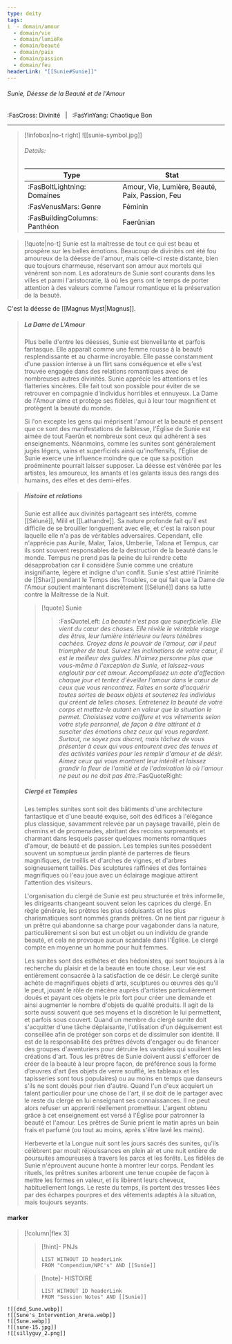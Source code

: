 ```yaml
---
type: deity
tags:
i  - domain/amour
  - domain/vie
  - domain/lumièRe
  - domain/beauté
  - domain/paix
  - domain/passion
  - domain/feu
headerLink: "[[Sunie#Sunie]]"
---
```


###### Sunie, Déesse de la Beauté et de l'Amour
<span class="sub2">:FasCross: Divinité &nbsp; | &nbsp; :FasYinYang: Chaotique Bon</span>
___

> [!infobox|no-t right]
> ![[sunie-symbol.jpg]]
> ###### Details:
> | Type | Stat |
> | ---- | ---- |
> | :FasBoltLightning: Domaines | Amour, Vie, Lumière, Beauté, Paix, Passion, Feu |
> | :FasVenusMars: Genre | Féminin |
> | :FasBuildingColumns: Panthéon | Faerûnian |

> [!quote|no-t]
>Sunie est la maîtresse de tout ce qui est beau et prospère sur les belles émotions. Beaucoup de divinités ont été fou amoureux de la déesse de l'amour, mais celle-ci reste distante, bien que toujours charmeuse, réservant son amour aux mortels qui vénèrent son nom. Les adorateurs de Sunie sont courants dans les villes et parmi l'aristocratie, là où les gens ont le temps de porter attention à des valeurs comme l'amour romantique et la préservation de la beauté.

C'est la déesse de [[Magnus Myst|Magnus]].
>##### La Dame de L'Amour
>Plus belle d'entre les déesses, Sunie est bienveillante et parfois fantasque. Elle apparaît comme une femme rousse à la beauté resplendissante et au charme incroyable. Elle passe constamment d'une passion intense à un flirt sans conséquence et elle s'est trouvée engagée dans des relations romantiques avec de nombreuses autres divinités. Sunie apprécie les attentions et les flatteries sincères. Elle fait tout son possible pour éviter de se retrouver en compagnie d'individus horribles et ennuyeux. La Dame de l'Amour aime et protège ses fidèles, qui à leur tour magnifient et protègent la beauté du monde.
>
>Si l'on excepte les gens qui méprisent l'amour et la beauté et pensent que ce sont des manifestations de faiblesse, l'Église de Sunie est aimée de tout Faerûn et nombreux sont ceux qui adhèrent à ses enseignements. Néanmoins, comme les sunites sont généralement jugés légers, vains et superficiels ainsi qu'inoffensifs, l'Église de Sunie exerce une influence moindre que ce que sa position proéminente pourrait laisser supposer. La déesse est vénérée par les artistes, les amoureux, les amants et les galants issus des rangs des humains, des elfes et des demi-elfes.

>##### Histoire et relations
>Sunie est alliée aux divinités partageant ses intérêts, comme [[Séluné]], Milil et [[Lathandre]]. Sa nature profonde fait qu'il est difficile de se brouiller longuement avec elle, et c'est la raison pour laquelle elle n'a pas de véritables adversaires. Cependant, elle n'apprécie pas Aurile, Malar, Talos, Umberlie, Talona et Tempus, car ils sont souvent responsables de la destruction de la beauté dans le monde. Tempus ne prend pas la peine de lui rendre cette désapprobation car il considère Sunie comme une créature insignifiante, légère et indigne d'un conflit. Sunie s'est attiré l'inimité de [[Shar]] pendant le Temps des Troubles, ce qui fait que la Dame de l'Amour soutient maintenant discrètement [[Séluné]] dans sa lutte contre la Maîtresse de la Nuit.
>> [!quote] Sunie
>> > :FasQuoteLeft: *La beauté n'est pas que superficielle. Elle vient du cœur des choses. Elle révèle le véritable visage des êtres, leur lumière intérieure ou leurs ténèbres cachées. Croyez dans le pouvoir de l'amour, car il peut triompher de tout. Suivez les inclinations de votre cœur, il est le meilleur des guides. N'aimez personne plus que vous-même à l'exception de Sunie, et laissez-vous engloutir par cet amour. Accomplissez un acte d'affection chaque jour et tentez d'éveiller l'amour dans le cœur de ceux que vous rencontrez. Faites en sorte d'acquérir toutes sortes de beaux objets et soutenez les individus qui créent de telles choses. Entretenez la beauté de votre corps et mettez-le autant en valeur que la situation le permet. Choisissez votre coiffure et vos vêtements selon votre style personnel, de façon à être attirant et à susciter des émotions chez ceux qui vous regardent. Surtout, ne soyez pas discret, mais tâchez de vous présenter à ceux qui vous entourent avec des tenues et des activités variées pour les remplir d'amour et de désir. Aimez ceux qui vous montrent leur intérêt et laissez grandir la fleur de l'amitié et de l'admiration là où l'amour ne peut ou ne doit pas être.*:FasQuoteRight:
> ##### Clergé et Temples
> Les temples sunites sont soit des bâtiments d'une architecture fantastique et d'une beauté exquise, soit des édifices à l'élégance plus classique, savamment relevée par un paysage travaillé, plein de chemins et de promenades, abritant des recoins surprenants et charmant dans lesquels passer quelques moments romantiques d'amour, de beauté et de passion. Les temples sunites possèdent souvent un somptueux jardin planté de parterres de fleurs magnifiques, de treillis et d'arches de vignes, et d'arbres soigneusement taillés. Des sculptures raffinées et des fontaines magnifiques où l'eau joue avec un éclairage magique attirent l'attention des visiteurs.
> 
> L'organisation du clergé de Sunie est peu structurée et très informelle, les dirigeants changeant souvent selon les caprices du clergé. En règle générale, les prêtres les plus séduisants et les plus charismatiques sont nommés grands prêtres. On ne tient par rigueur à un prêtre qui abandonne sa charge pour vagabonder dans la nature, particulièrement si son but est un objet ou un individu de grande beauté, et cela ne provoque aucun scandale dans l'Église. Le clergé compte en moyenne un homme pour huit femmes.
> 
> Les sunites sont des esthètes et des hédonistes, qui sont toujours à la recherche du plaisir et de la beauté en toute chose. Leur vie est entièrement consacrée à la satisfaction de ce désir. Le clergé sunite achète de magnifiques objets d'arts, sculptures ou œuvres dès qu'il le peut, jouant le rôle de mécène auprès d'artistes particulièrement doués et payant ces objets le prix fort pour créer une demande et ainsi augmenter le nombre d'objets de qualité produits. Il agit de la sorte aussi souvent que ses moyens et la discrétion le lui permettent, et parfois sous couvert. Quand un membre du clergé sunite doit s'acquitter d'une tâche déplaisante, l'utilisation d'un déguisement est conseillée afin de protéger son corps et de dissimuler son identité. Il est de la responsabilité des prêtres dévots d'engager ou de financer des groupes d'aventuriers pour détruire les vandales qui souillent les créations d'art. Tous les prêtres de Sunie doivent aussi s'efforcer de créer de la beauté à leur propre façon, de préférence sous la forme d’œuvres d'art (les objets de verre soufflé, les tableaux et les tapisseries sont tous populaires) ou au moins en temps que danseurs s'ils ne sont doués pour rien d'autre. Quand l'un d'eux acquiert un talent particulier pour une chose de l'art, il se doit de le partager avec le reste du clergé en lui enseignant ses connaissances. Il ne peut alors refuser un apprenti réellement prometteur. L'argent obtenu grâce à cet enseignement est versé à l'Église pour patronner la beauté et l'amour. Les prêtres de Sunie prient le matin après un bain frais et parfumé (ou tout au moins, après s'être lavé les mains).
> 
> Herbeverte et la Longue nuit sont les jours sacrés des sunites, qu'ils célèbrent par moult réjouissances en plein air et une nuit entière de poursuites amoureuses à travers les parcs et les forêts. Les fidèles de Sunie n'éprouvent aucune honte à montrer leur corps. Pendant les rituels, les prêtres sunites arborent une tenue coupée de façon à mettre les formes en valeur, et ils libèrent leurs cheveux, habituellement longs. Le reste du temps, ils portent des tresses liées par des écharpes pourpres et des vêtements adaptés à la situation, mais toujours seyants.

#### marker
> [!column|flex 3]
>> [!hint]-  PNJs
>>```dataview
>>LIST WITHOUT ID headerLink
>>FROM "Compendium/NPC's" AND [[Sunie]] 
>
>>[!note]- HISTOIRE
>>```dataview
>>LIST WITHOUT ID headerLink
>>FROM "Session Notes" AND [[Sunie]]

```image-layout-masonry-3
![[dnd_Sune.webp]]
![[Sune's_Intervention_Arena.webp]]
![[Sune.webp]]
![[sune-15.jpg]]
![[sillyguy_2.png]]
```